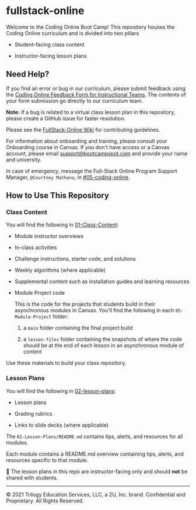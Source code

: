 # fullstack-online

Welcome to the Coding Online Boot Camp! This repository houses the Coding Online curriculum and is divided into two pillars

* Student-facing class content

* Instructor-facing lesson plans

## Need Help?

If you find an error or bug in our curriculum, please submit feedback using the [Coding Online Feedback Form for Instructional Teams](https://forms.gle/gbVpzgf6TK4Z2Bf78). The contents of your form submission go directly to our curriculum team.

**Note:** If a bug is related to a virtual class lesson plan in this repository, please create a GitHub issue for faster resolution.

Please see the [FullStack-Online Wiki](https://github.com/coding-boot-camp/fullstack-online/wiki) for contributing guidelines.

For information about onboarding and training, please consult your Onboarding course in Canvas. If you don't have access or a Canvas account, please email support@bootcampspot.com and provide your name and university.

In case of emergency, message the Full-Stack Online Program Support Manager, `@Courtney Mathena`, in [#05-coding-online](https://trilogyed-instruction.slack.com/archives/CTDADCHD2).

## How to Use This Repository

### Class Content

You will find the following in [01-Class-Content](./01-Class-Content):

* Module instructor overviews

* In-class activities

* Challenge instructions, starter code, and solutions

* Weekly algorithms (where applicable)

* Supplemental content such as installation guides and learning resources

* Module Project code 

  This is the code for the projects that students build in their asynchronous modules in Canvas. You'll find the following in each `05-Module-Project` folder: 

  1. a `main` folder containing the final project build

  2. a `lesson-files` folder containing the snapshots of where the code should be at the end of each lesson in an asynchronous module of content

Use these materials to build your class repository.

### Lesson Plans

You will find the following in [02-lesson-plans](./02-Lesson-Plans):

* Lesson plans

* Grading rubrics

* Links to slide decks (where applicable)

The `02-Lesson-Plans/README.md` contains tips, alerts, and resources for all modules. 

Each module contains a README.md overview containing tips, alerts, and resources specific to that module. 

📝 The lesson plans in this repo are instructor-facing only and should **not** be shared with students. 

---
© 2021 Trilogy Education Services, LLC, a 2U, Inc. brand. Confidential and Proprietary. All Rights Reserved.
